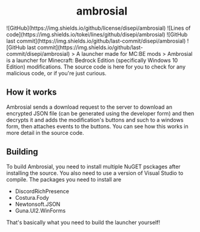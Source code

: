 <h1 align="center">ambrosial</h1>
![GitHub](https://img.shields.io/github/license/disepi/ambrosial)
![Lines of code](https://img.shields.io/tokei/lines/github/disepi/ambrosial)
![GitHub last commit](https://img.shields.io/github/last-commit/disepi/ambrosial)
![GitHub last commit](https://img.shields.io/github/last-commit/disepi/ambrosial)
> A launcher made for MC:BE mods
> 
Ambrosial is a launcher for Minecraft: Bedrock Edition (specifically Windows 10 Edition) modifications. The source code is here for you to check for any malicious code, or if you're just curious.

## How it works
Ambrosial sends a download request to the server to download an encrypted JSON file (can be generated using the developer form) and then decrypts it and adds the modification's buttons and such to a windows form, then attaches events to the buttons. You can see how this works in more detail in the source code.

## Building
To build Ambrosial, you need to install multiple NuGET psckages after installing the source. You also need to use a version of Visual Studio to compile. The packages you need to install are
- DiscordRichPresence
- Costura.Fody
- Newtonsoft.JSON
- Guna.UI2.WinForms

That's basically what you need to build the launcher yourself!

